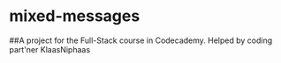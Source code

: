 # mixed-messages

##A project for the Full-Stack course in Codecademy. Helped by coding part'ner KlaasNiphaas
